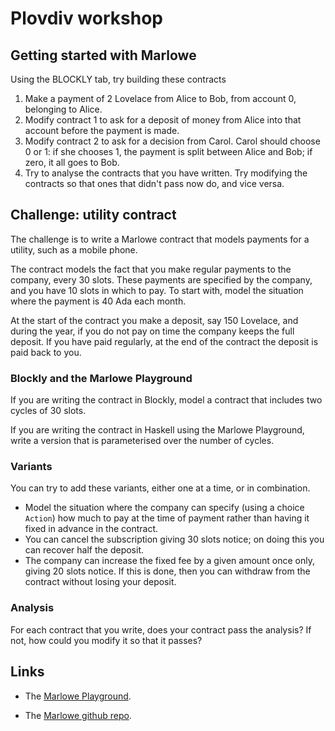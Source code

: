 # Plovdiv workshop 

## Getting started with Marlowe

Using the BLOCKLY tab, try building these contracts

1. Make a payment of 2 Lovelace from Alice to Bob, from account 0, belonging to Alice.
1. Modify contract 1 to ask for a deposit of money from Alice into that account before the payment is made.
1. Modify contract 2 to ask for a decision from Carol. Carol should choose 0 or 1: if she chooses 1, the payment is split between Alice and Bob; if zero, it all goes to Bob.
1. Try to analyse the contracts that you have written. Try modifying the contracts so that ones that didn't pass now do, and vice versa. 

## Challenge: utility contract

The challenge is to write a Marlowe contract that models payments for a utility, such as a mobile phone.

The contract models the fact that you make regular payments to the company, every 30 slots. These payments are specified by the company, and you have 10 slots in which to pay. To start with, model the situation where the payment is 40 Ada each month.

At the start of the contract you make a deposit, say 150 Lovelace, and during the year, if you do not pay on time the company keeps the full deposit. If you have paid regularly, at the end of the contract  the deposit is paid back to you.

### Blockly and the Marlowe Playground

If you are writing the contract in Blockly, model a contract that includes two cycles of 30 slots.

If you are writing the contract in Haskell using the Marlowe Playground, write a version that is parameterised over the number of cycles.

### Variants

You can try to add these variants, either one at a time, or in combination.

- Model the situation where the company can specify (using a choice `Action`) how much to pay at the time of payment rather than having it fixed in advance in the contract.
- You can cancel the subscription giving 30 slots notice; on doing this you can recover half the deposit.
- The company can increase the fixed fee by a given amount once only,  giving 20 slots notice. If this is done, then you can withdraw from the contract without losing your deposit.

### Analysis

For each contract that you write, does your contract pass the analysis? If not, how could you modify it so that it passes?

## Links

- The [Marlowe Playground](https://david.marlowe.iohkdev.io).

- The [Marlowe github repo](https://github.com/input-output-hk/marlowe).


